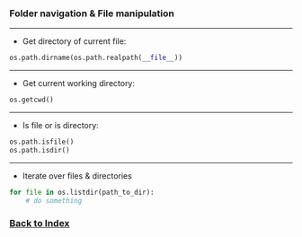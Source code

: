### Folder navigation & File manipulation
---
* Get directory of current file:
```python
os.path.dirname(os.path.realpath(__file__))
```
---
* Get current working directory:
```python
os.getcwd()
```
---
* Is file or is directory:
```python
os.path.isfile()
os.path.isdir()
```
---
* Iterate over files & directories
```python
for file in os.listdir(path_to_dir):
	# do something
```

### [Back to Index](readme.md)
